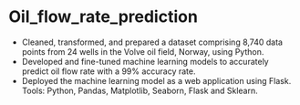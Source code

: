 # Oil_flow_rate_prediction
- Cleaned, transformed, and prepared a dataset comprising 8,740 data points from 24 wells in the Volve oil field, Norway, using Python.
- Developed and fine-tuned machine learning models to accurately predict oil flow rate with a 99% accuracy rate. 
- Deployed the machine learning model as a web application using Flask.
Tools: Python, Pandas, Matplotlib, Seaborn, Flask and Sklearn.

